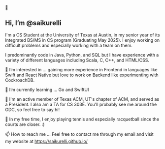 👋 
## Hi, I’m @saikurelli

I'm a CS Student at the University of Texas at Austin, in my senior year of its Integrated BS/MS in CS program (Graduating May 2025). I enjoy working on difficult problems and especially working with a team on them.

I predominantly code in Java, Python, and SQL but I have experience with a variety of different languages including Scala, C, C++, and HTML/CSS.


👀 
I’m interested in ... gaining more experience in Frontend in languages like Swift and React Native but love to work on Backend like experimenting with CockroachDB.

🌱 
I’m currently learning ... Go and SwiftUI

🤘
I'm an active member of Texas ACM, UT's chapter of ACM, and served as a President. I also am a TA for CS 303E. You'll probably see me around the GDC, so feel free to say hi!


🎾
In my free time, I enjoy playing tennis and especially racquetball since the courts are closer. :)

📫 
How to reach me ...
Feel free to contact me through my email and visit my website at https://saikurelli.github.io/

